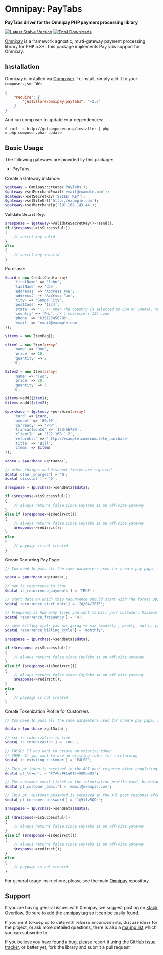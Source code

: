 # Omnipay: PayTabs

**PayTabs driver for the Omnipay PHP payment processing library**

[![Latest Stable Version](https://poser.pugx.org/jestillore/omnipay-paytabs/version.png)](https://packagist.org/packages/jestillore/omnipay-paytabs)
[![Total Downloads](https://poser.pugx.org/jestillore/omnipay-paytabs/d/total.png)](https://packagist.org/packages/jestillore/omnipay-paytabs)

[Omnipay](https://github.com/thephpleague/omnipay) is a framework agnostic, multi-gateway payment
processing library for PHP 5.3+. This package implements PayTabs support for Omnipay.

## Installation

Omnipay is installed via [Composer](http://getcomposer.org/). To install, simply add it
to your `composer.json` file:

```json
{
    "require": {
        "jestillore/omnipay-paytabs": "~2.0"
    }
}
```

And run composer to update your dependencies:

    $ curl -s http://getcomposer.org/installer | php
    $ php composer.phar update

## Basic Usage

The following gateways are provided by this package:

* PayTabs

Create a Gateway instance:
```php
$gateway = Omnipay::create('PayTabs');
$gateway->setMerchantEmail('email@example.com');
$gateway->setSecretKey('SECRET_KEY');
$gateway->setSiteUrl('http://example.com');
$gateway->setMerchantIp('192.168.143.44');
```

Validate Secret Key:
```php
$response = $gateway->validateSecretKey()->send();
if ($response->isSuccessful())
{
    // secret key valid
}
else
{
    // secret key invalid
}
```

Purchase:
```php
$card = new CreditCard(array(
	'firstName' => 'John',
	'lastName' => 'doe',
	'address1' => 'Address One',
	'address2' => 'Address Two',
	'city' => 'Sampe City',
	'postCode' => '1234',
	'state' => '', // When the country is selected as USA or CANADA, the statfield should contain a string of 2 characters containing the ISO state code otherwise the payments may be rejected. For other countries, the state can be a string of up to 32 characters.
	'country' => 'PHL', // 3 characters ISO code
	'phone' => '639123456789',
	'email' => 'email@example.com'
));

$items = new ItemBag();

$item1 = new Item(array(
	'name' => 'One',
	'price' => 10,
	'quantity' => 2
	));

$item2 = new Item(array(
	'name' => 'Two',
	'price' => 20,
	'quantity' => 3
	));

$items->add($item1);
$items->add($item2);

$purchase = $gateway->purchase(array(
	'card' => $card,
	'amount' => '80.00',
	'currency' => 'PHP',
	'transactionId' => '123456789',
	'clientIp' => '192.168.1.2',
	'returnUrl' => 'http://example.com/complete_purchase',
	'title' => 'Bill',
	'items' => $items
));

$data = $purchase->getData();

// other_charges and discount fields are required
$data['other_charges'] = '0';
$data['discount'] = '0';

$response = $purchase->sendData($data);

if ($response->isSuccessful())
{
	// always returns false since PayTabs is an off-site gateway
}
else if ($response->isRedirect())
{
    // always returns false since PayTabs is an off-site gateway
	$response->redirect();
}
else
{
	// paypage is not created
}
```

Create Recurring Pay Page:
```php
// You need to pass all the same parameters used for create pay page, in addition to the following fields

$data = $purchase->getData();

// set is recurrence to true
$data['is_recurrence_payments'] = 'TRUE';

// Start date on which this recurrence should start with the format DD/MM/YYYY. Date must be a future date.
$data['recurrence_start_date'] = '24/04/2015';

// Frequency is how many times you want to bill your customer. Maximum number of allowed recurrences is 24
$data['recurrence_frequency'] = '4';

// What billing cycle you are going to use (monthly , weekly, daily, yearly)
$data['recurrence_billing_cycle'] = 'monthly';

$response = $purchase->sendData($data);

if ($response->isSuccessful())
{
	// always returns false since PayTabs is an off-site gateway
}
else if ($response->isRedirect())
{
    // always returns false since PayTabs is an off-site gateway
	$response->redirect();
}
else
{
	// paypage is not created
}
```

Create Tokenization Profile for Customers
```php
// You need to pass all the same parameters used for create pay page, in addition to the following fields

$data = $purchase->getData();

// set is tokenization to true
$data['is_tokenization'] = 'TRUE';

// FALSE: If you want to create an existing token
// TRUE: If you want to use an existing token for a returning
$data['is_existing_customer'] = 'FALSE';

// This pt_token is received in the API post response after completing the payment; it will be redirected to return_url. While returning back to that URL, iwill send a POST request to that page.
$data['pt_token'] = 'R7ANsPK1q91fv5QObmQ3';

// The customer email linked to the tokenization profile used, by default when the profile is created at the first successful payment, it will use customer_email value sent in the API to link it to the token.
$data['pt_customer_email'] = 'email@example.com';

// This pt_ customer_password is received in the API post response after completing the payment; it will be redirected to return_url. While returning back to that URL, it will send a POST request to that page.
$data['pt_customer_password'] = '1q91fv5QOb';

$response = $purchase->sendData($data);

if ($response->isSuccessful())
{
	// always returns false since PayTabs is an off-site gateway
}
else if ($response->isRedirect())
{
    // always returns false since PayTabs is an off-site gateway
	$response->redirect();
}
else
{
	// paypage is not created
}
```

For general usage instructions, please see the main [Omnipay](https://github.com/thephpleague/omnipay)
repository.

## Support

If you are having general issues with Omnipay, we suggest posting on
[Stack Overflow](http://stackoverflow.com/). Be sure to add the
[omnipay tag](http://stackoverflow.com/questions/tagged/omnipay) so it can be easily found.

If you want to keep up to date with release anouncements, discuss ideas for the project,
or ask more detailed questions, there is also a [mailing list](https://groups.google.com/forum/#!forum/omnipay) which
you can subscribe to.

If you believe you have found a bug, please report it using the [GitHub issue tracker](https://github.com/thephpleague/omnipay-2checkout/issues),
or better yet, fork the library and submit a pull request.

